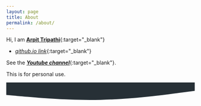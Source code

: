```yaml
---
layout: page
title: About
permalink: /about/
---
```


Hi, I am [**Arpit Tripathi**](https://arpit04tripathi.github.io){:target="_blank"}
- [*github.io link*](https://arpit04tripathi.github.io/about-me){:target="_blank"}

See the [***Youtube channel***](https://www.youtube.com/channel/UCtjFqAKM4ve325kLmM0l-ow){:target="_blank"}.

This is for personal use.

<svg xmlns="http://www.w3.org/2000/svg" viewBox="0 0 1440 320"><path fill="#273036" fill-opacity="1" d="M0,96L120,106.7C240,117,480,139,720,133.3C960,128,1200,96,1320,80L1440,64L1440,0L1320,0C1200,0,960,0,720,0C480,0,240,0,120,0L0,0Z"></path></svg>

